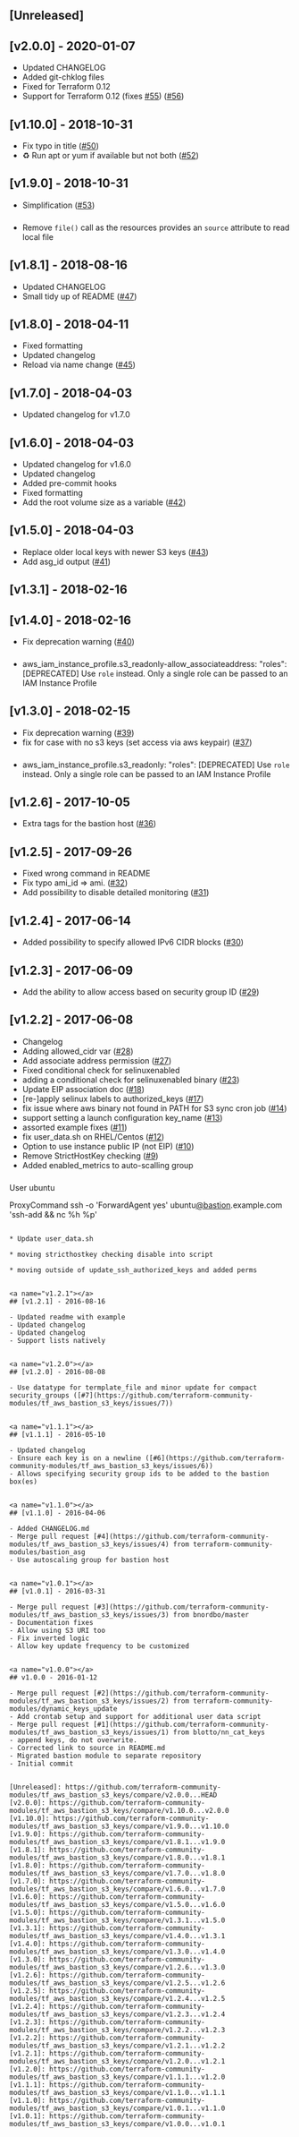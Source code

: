 <a name="unreleased"></a>
## [Unreleased]



<a name="v2.0.0"></a>
## [v2.0.0] - 2020-01-07

- Updated CHANGELOG
- Added git-chklog files
- Fixed for Terraform 0.12
- Support for Terraform 0.12 (fixes [#55](https://github.com/terraform-community-modules/tf_aws_bastion_s3_keys/issues/55)) ([#56](https://github.com/terraform-community-modules/tf_aws_bastion_s3_keys/issues/56))


<a name="v1.10.0"></a>
## [v1.10.0] - 2018-10-31

- Fix typo in title ([#50](https://github.com/terraform-community-modules/tf_aws_bastion_s3_keys/issues/50))
- :recycle: Run apt or yum if available but not both ([#52](https://github.com/terraform-community-modules/tf_aws_bastion_s3_keys/issues/52))


<a name="v1.9.0"></a>
## [v1.9.0] - 2018-10-31

- Simplification ([#53](https://github.com/terraform-community-modules/tf_aws_bastion_s3_keys/issues/53))

### 

* Remove `file()` call as the resources provides an `source` attribute to read local file


<a name="v1.8.1"></a>
## [v1.8.1] - 2018-08-16

- Updated CHANGELOG
- Small tidy up of README ([#47](https://github.com/terraform-community-modules/tf_aws_bastion_s3_keys/issues/47))


<a name="v1.8.0"></a>
## [v1.8.0] - 2018-04-11

- Fixed formatting
- Updated changelog
- Reload via name change ([#45](https://github.com/terraform-community-modules/tf_aws_bastion_s3_keys/issues/45))


<a name="v1.7.0"></a>
## [v1.7.0] - 2018-04-03

- Updated changelog for v1.7.0


<a name="v1.6.0"></a>
## [v1.6.0] - 2018-04-03

- Updated changelog for v1.6.0
- Updated changelog
- Added pre-commit hooks
- Fixed formatting
- Add the root volume size as a variable ([#42](https://github.com/terraform-community-modules/tf_aws_bastion_s3_keys/issues/42))


<a name="v1.5.0"></a>
## [v1.5.0] - 2018-04-03

- Replace older local keys with newer S3 keys ([#43](https://github.com/terraform-community-modules/tf_aws_bastion_s3_keys/issues/43))
- Add asg_id output ([#41](https://github.com/terraform-community-modules/tf_aws_bastion_s3_keys/issues/41))


<a name="v1.3.1"></a>
## [v1.3.1] - 2018-02-16



<a name="v1.4.0"></a>
## [v1.4.0] - 2018-02-16

- Fix deprecation warning ([#40](https://github.com/terraform-community-modules/tf_aws_bastion_s3_keys/issues/40))

### 

* aws_iam_instance_profile.s3_readonly-allow_associateaddress: "roles": [DEPRECATED] Use `role` instead. Only a single role can be passed to an IAM Instance Profile


<a name="v1.3.0"></a>
## [v1.3.0] - 2018-02-15

- Fix deprecation warning ([#39](https://github.com/terraform-community-modules/tf_aws_bastion_s3_keys/issues/39))
- fix for case with no s3 keys (set access via aws keypair) ([#37](https://github.com/terraform-community-modules/tf_aws_bastion_s3_keys/issues/37))

### 

* aws_iam_instance_profile.s3_readonly: "roles": [DEPRECATED] Use `role` instead. Only a single role can be passed to an IAM Instance Profile


<a name="v1.2.6"></a>
## [v1.2.6] - 2017-10-05

- Extra tags for the bastion host ([#36](https://github.com/terraform-community-modules/tf_aws_bastion_s3_keys/issues/36))


<a name="v1.2.5"></a>
## [v1.2.5] - 2017-09-26

- Fixed wrong command in README
- Fix typo ami_id => ami. ([#32](https://github.com/terraform-community-modules/tf_aws_bastion_s3_keys/issues/32))
- Add possibility to disable detailed monitoring ([#31](https://github.com/terraform-community-modules/tf_aws_bastion_s3_keys/issues/31))


<a name="v1.2.4"></a>
## [v1.2.4] - 2017-06-14

- Added possibility to specify allowed IPv6 CIDR blocks ([#30](https://github.com/terraform-community-modules/tf_aws_bastion_s3_keys/issues/30))


<a name="v1.2.3"></a>
## [v1.2.3] - 2017-06-09

- Add the ability to allow access based on security group ID ([#29](https://github.com/terraform-community-modules/tf_aws_bastion_s3_keys/issues/29))


<a name="v1.2.2"></a>
## [v1.2.2] - 2017-06-08

- Changelog
- Adding allowed_cidr var ([#28](https://github.com/terraform-community-modules/tf_aws_bastion_s3_keys/issues/28))
- Add associate address permission ([#27](https://github.com/terraform-community-modules/tf_aws_bastion_s3_keys/issues/27))
- Fixed conditional check for selinuxenabled
- adding a conditional check for selinuxenabled binary ([#23](https://github.com/terraform-community-modules/tf_aws_bastion_s3_keys/issues/23))
- Update EIP association doc ([#18](https://github.com/terraform-community-modules/tf_aws_bastion_s3_keys/issues/18))
- [re-]apply selinux labels to authorized_keys ([#17](https://github.com/terraform-community-modules/tf_aws_bastion_s3_keys/issues/17))
- fix issue where aws binary not found in PATH for S3 sync cron job ([#14](https://github.com/terraform-community-modules/tf_aws_bastion_s3_keys/issues/14))
- support setting a launch configuration key_name ([#13](https://github.com/terraform-community-modules/tf_aws_bastion_s3_keys/issues/13))
- assorted example fixes ([#11](https://github.com/terraform-community-modules/tf_aws_bastion_s3_keys/issues/11))
- fix user_data.sh on RHEL/Centos ([#12](https://github.com/terraform-community-modules/tf_aws_bastion_s3_keys/issues/12))
- Option to use instance public IP (not EIP) ([#10](https://github.com/terraform-community-modules/tf_aws_bastion_s3_keys/issues/10))
- Remove StrictHostKey checking ([#9](https://github.com/terraform-community-modules/tf_aws_bastion_s3_keys/issues/9))
- Added enabled_metrics to auto-scalling group

### 

User ubuntu

ProxyCommand ssh -o 'ForwardAgent yes' ubuntu[@bastion](https://github.com/bastion).example.com 'ssh-add && nc %h %p'
```

* Update user_data.sh

* moving stricthostkey checking disable into script

* moving outside of update_ssh_authorized_keys and added perms


<a name="v1.2.1"></a>
## [v1.2.1] - 2016-08-16

- Updated readme with example
- Updated changelog
- Updated changelog
- Support lists natively


<a name="v1.2.0"></a>
## [v1.2.0] - 2016-08-08

- Use datatype for termplate_file and minor update for compact security_groups ([#7](https://github.com/terraform-community-modules/tf_aws_bastion_s3_keys/issues/7))


<a name="v1.1.1"></a>
## [v1.1.1] - 2016-05-10

- Updated changelog
- Ensure each key is on a newline ([#6](https://github.com/terraform-community-modules/tf_aws_bastion_s3_keys/issues/6))
- Allows specifying security group ids to be added to the bastion box(es)


<a name="v1.1.0"></a>
## [v1.1.0] - 2016-04-06

- Added CHANGELOG.md
- Merge pull request [#4](https://github.com/terraform-community-modules/tf_aws_bastion_s3_keys/issues/4) from terraform-community-modules/bastion_asg
- Use autoscaling group for bastion host


<a name="v1.0.1"></a>
## [v1.0.1] - 2016-03-31

- Merge pull request [#3](https://github.com/terraform-community-modules/tf_aws_bastion_s3_keys/issues/3) from bnordbo/master
- Documentation fixes
- Allow using S3 URI too
- Fix inverted logic
- Allow key update frequency to be customized


<a name="v1.0.0"></a>
## v1.0.0 - 2016-01-12

- Merge pull request [#2](https://github.com/terraform-community-modules/tf_aws_bastion_s3_keys/issues/2) from terraform-community-modules/dynamic_keys_update
- Add crontab setup and support for additional user data script
- Merge pull request [#1](https://github.com/terraform-community-modules/tf_aws_bastion_s3_keys/issues/1) from blotto/nn_cat_keys
- append keys, do not overwrite.
- Corrected link to source in README.md
- Migrated bastion module to separate repository
- Initial commit


[Unreleased]: https://github.com/terraform-community-modules/tf_aws_bastion_s3_keys/compare/v2.0.0...HEAD
[v2.0.0]: https://github.com/terraform-community-modules/tf_aws_bastion_s3_keys/compare/v1.10.0...v2.0.0
[v1.10.0]: https://github.com/terraform-community-modules/tf_aws_bastion_s3_keys/compare/v1.9.0...v1.10.0
[v1.9.0]: https://github.com/terraform-community-modules/tf_aws_bastion_s3_keys/compare/v1.8.1...v1.9.0
[v1.8.1]: https://github.com/terraform-community-modules/tf_aws_bastion_s3_keys/compare/v1.8.0...v1.8.1
[v1.8.0]: https://github.com/terraform-community-modules/tf_aws_bastion_s3_keys/compare/v1.7.0...v1.8.0
[v1.7.0]: https://github.com/terraform-community-modules/tf_aws_bastion_s3_keys/compare/v1.6.0...v1.7.0
[v1.6.0]: https://github.com/terraform-community-modules/tf_aws_bastion_s3_keys/compare/v1.5.0...v1.6.0
[v1.5.0]: https://github.com/terraform-community-modules/tf_aws_bastion_s3_keys/compare/v1.3.1...v1.5.0
[v1.3.1]: https://github.com/terraform-community-modules/tf_aws_bastion_s3_keys/compare/v1.4.0...v1.3.1
[v1.4.0]: https://github.com/terraform-community-modules/tf_aws_bastion_s3_keys/compare/v1.3.0...v1.4.0
[v1.3.0]: https://github.com/terraform-community-modules/tf_aws_bastion_s3_keys/compare/v1.2.6...v1.3.0
[v1.2.6]: https://github.com/terraform-community-modules/tf_aws_bastion_s3_keys/compare/v1.2.5...v1.2.6
[v1.2.5]: https://github.com/terraform-community-modules/tf_aws_bastion_s3_keys/compare/v1.2.4...v1.2.5
[v1.2.4]: https://github.com/terraform-community-modules/tf_aws_bastion_s3_keys/compare/v1.2.3...v1.2.4
[v1.2.3]: https://github.com/terraform-community-modules/tf_aws_bastion_s3_keys/compare/v1.2.2...v1.2.3
[v1.2.2]: https://github.com/terraform-community-modules/tf_aws_bastion_s3_keys/compare/v1.2.1...v1.2.2
[v1.2.1]: https://github.com/terraform-community-modules/tf_aws_bastion_s3_keys/compare/v1.2.0...v1.2.1
[v1.2.0]: https://github.com/terraform-community-modules/tf_aws_bastion_s3_keys/compare/v1.1.1...v1.2.0
[v1.1.1]: https://github.com/terraform-community-modules/tf_aws_bastion_s3_keys/compare/v1.1.0...v1.1.1
[v1.1.0]: https://github.com/terraform-community-modules/tf_aws_bastion_s3_keys/compare/v1.0.1...v1.1.0
[v1.0.1]: https://github.com/terraform-community-modules/tf_aws_bastion_s3_keys/compare/v1.0.0...v1.0.1

